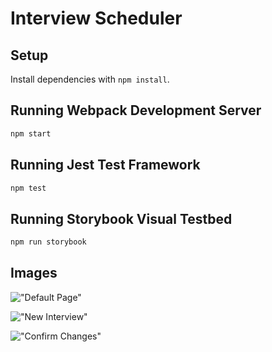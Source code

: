 # Interview Scheduler

## Setup

Install dependencies with `npm install`.

## Running Webpack Development Server

```sh
npm start
```

## Running Jest Test Framework

```sh
npm test
```

## Running Storybook Visual Testbed

```sh
npm run storybook
```
## Images

!["Default Page"](file:///Users/evan/lighthouse/scheduler/docs/Scheduler%20Default%20Page.png)

!["New Interview"](file:///Users/evan/lighthouse/scheduler/docs/Scheduler%20Default%20Page.png)

!["Confirm Changes"](file:///Users/evan/lighthouse/scheduler/docs/Scheduler%20Confirm%20Change.png)